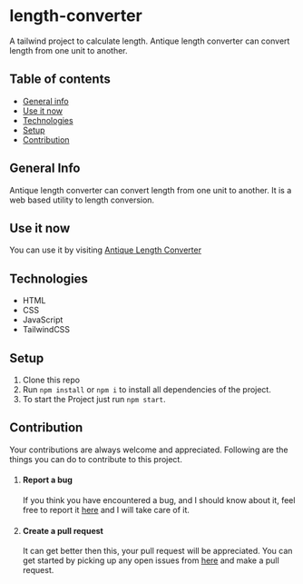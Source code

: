# length-converter
A tailwind project to calculate length. Antique length converter can convert length from one unit to another.
## Table of contents
* [General info](#general-info)
* [Use it now](#Use-it-now)
* [Technologies](#technologies)
* [Setup](#setup)
* [Contribution](#contribution)
## General Info
Antique length converter can convert length from one unit to another. It is a web based utility to length conversion.
## Use it now
You can use it by visiting [Antique Length Converter](https://antique-length-converter.onrender.com/)
## Technologies 
* HTML
* CSS
* JavaScript
* TailwindCSS
## Setup
1. Clone this repo
2. Run ```npm install``` or ```npm i``` to install all dependencies of the project.
6. To start the Project just run ```npm start```.
## Contribution
Your contributions are always welcome and appreciated. Following are the things you can do to contribute to this project.
1. #### Report a bug
   If you think you have encountered a bug, and I should know about it, feel free to report it [here](https://github.com/ArvindSaini978/antique-length-converter/issues) and I will take care of it.
2. #### Create a pull request
   It can get better then this, your pull request will be appreciated. You can get started by picking up any open issues from [here](https://github.com/ArvindSaini978/antique-length-converter/issues) and make a pull request.



